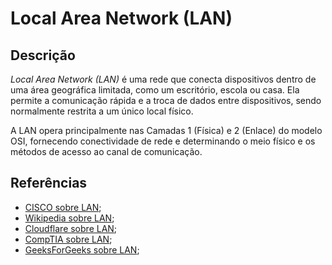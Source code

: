 # Local Area Network (LAN)


## Descrição

*Local Area Network (LAN)* é uma rede que conecta dispositivos dentro de uma área geográfica limitada, como um escritório, escola ou casa. Ela permite a comunicação rápida e a troca de dados entre dispositivos, sendo normalmente restrita a um único local físico.

A LAN opera principalmente nas Camadas 1 (Física) e 2 (Enlace) do modelo OSI, fornecendo conectividade de rede e determinando o meio físico e os métodos de acesso ao canal de comunicação.

## Referências

- [CISCO sobre LAN](https://www.cisco.com/c/en/us/products/switches/what-is-a-lan-local-area-network.html);
- [Wikipedia sobre LAN](https://en.wikipedia.org/wiki/Local_area_network);
- [Cloudflare sobre LAN](https://www.cloudflare.com/pt-br/learning/network-layer/what-is-a-lan/);
- [CompTIA sobre LAN](https://www.comptia.org/content/guides/what-is-a-local-area-network);
- [GeeksForGeeks sobre LAN](https://www.geeksforgeeks.org/lan-full-form/);
